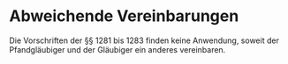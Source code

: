 # Abweichende Vereinbarungen

Die Vorschriften der §§ 1281 bis 1283 finden keine Anwendung, soweit der Pfandgläubiger und der Gläubiger ein anderes vereinbaren.